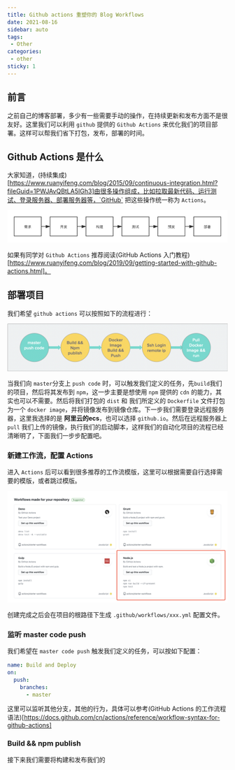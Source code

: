 ```yaml
---
title: Github actions 重塑你的 Blog Workflows
date: 2021-08-16
sidebar: auto
tags: 
 - Other
categories:
 - other
sticky: 1
---
```


## 前言
之前自己的博客部署，多少有一些需要手动的操作，在持续更新和发布方面不是很友好。这里我们可以利用 `github` 提供的 `Github Actions` 来优化我们的项目部署。这样可以帮我们省下打包，发布，部署的时间。

## Github Actions 是什么
大家知道，(持续集成)[https://www.ruanyifeng.com/blog/2015/09/continuous-integration.html?fileGuid=1PWJAvQBtLA5IGh3]由很多操作组成，比如拉取最新代码、运行测试、登录服务器、部署服务器等，`GitHub` 把这些操作统一称为 `Actions`。

![image](/assets/img/other/blog-build1.png)

如果有同学对 `Github Actions` 推荐阅读(GitHub Actions 入门教程)[https://www.ruanyifeng.com/blog/2019/09/getting-started-with-github-actions.html]。

## 部署项目

我们希望 `github actions` 可以按照如下的流程进行：

![image](/assets/img/other/blog-build2.png)

当我们向 `master`分支上 `push code` 时，可以触发我们定义的任务，先`build`我们的项目，然后将其发布到 `npm`，这一步主要是想使用 `npm` 提供的 `cdn` 的能力，其实也可以不需要。然后将我们打包的 `dist` 和 我们所定义的 `Dockerfile` 文件打包为一个 `docker image`，并将镜像发布到镜像仓库。下一步我们需要登录远程服务器，这里我选择的是 **阿里云的ecs**，也可以选择 `github.io`。然后在远程服务器上 `pull` 我们上传的镜像，执行我们的启动脚本，这样我们的自动化项目的流程已经清晰明了，下面我们一步步配置吧。

### 新建工作流，配置 Actions

进入 `Actions` 后可以看到很多推荐的工作流模版，这里可以根据需要自行选择需要的模版，或者跳过模版。

![image](/assets/img/other/blog-build3.png)

创建完成之后会在项目的根路径下生成 `.github/workflows/xxx.yml` 配置文件。

### 监听 master code push

我们希望在 `master code push` 触发我们定义的任务，可以按如下配置：

```yml
name: Build and Deploy
on:
  push:
    branches:
      - master
```
这里可以监听其他分支，其他的行为，具体可以参考(GitHub Actions 的工作流程语法)[https://docs.github.com/cn/actions/reference/workflow-syntax-for-github-actions]

### Build && npm publish

接下来我们需要将构建和发布我们的


